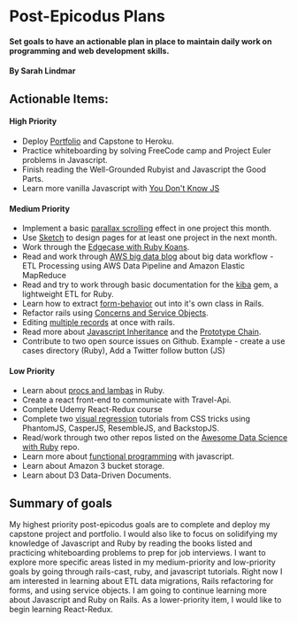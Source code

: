 # Post-Epicodus Plans

#### Set goals to have an actionable plan in place to maintain daily work on programming and web development skills.

#### By Sarah Lindmar

## Actionable Items:

#### High Priority
* Deploy [Portfolio](https://github.com/srhcrete/rails_portfolio) and Capstone to Heroku.
* Practice whiteboarding by solving FreeCode camp and Project Euler problems in Javascript.
* Finish reading the Well-Grounded Rubyist and Javascript the Good Parts.
* Learn more vanilla Javascript with [You Don't Know JS](https://github.com/getify/You-Dont-Know-JS)

#### Medium Priority
* Implement a basic [parallax scrolling](https://1stwebdesigner.com/parallax-scrolling-tutorial/) effect in one project this month.  
* Use [Sketch](https://www.sketchapp.com/) to design pages for at least one project in the next month.
* Work through the [Edgecase with Ruby Koans](http://rubykoans.com/).
* Read and work through [AWS big data blog](https://aws.amazon.com/blogs/big-data/etl-processing-using-aws-data-pipeline-and-amazon-elastic-mapreduce/) about big data workflow - ETL Processing using AWS Data Pipeline and Amazon Elastic MapReduce
* Read and try to work through basic documentation for the [kiba](https://github.com/thbar/kiba) gem, a lightweight ETL for Ruby.
* Learn how to extract [form-behavior](http://railscasts.com/episodes/416-form-objects) out into it's own class in Rails.
* Refactor rails using [Concerns and Service Objects](http://railscasts.com/episodes/398-service-objects).
* Editing [multiple records](http://railscasts.com/episodes/165-edit-multiple-revised) at once with rails.
* Read more about [Javascript Inheritance](https://medium.com/javascript-scene/master-the-javascript-interview-what-s-the-difference-between-class-prototypal-inheritance-e4cd0a7562e9) and the [Prototype Chain](https://developer.mozilla.org/en-US/docs/Web/JavaScript/Inheritance_and_the_prototype_chain).
* Contribute to two open source issues on Github. Example - create a use cases directory (Ruby), Add a Twitter follow button (JS)

#### Low Priority
* Learn about [procs and lambas](https://scotch.io/tutorials/understanding-ruby-closures) in Ruby.
* Create a react front-end to communicate with Travel-Api.
* Complete Udemy React-Redux course
* Complete two [visual regression](https://css-tricks.com/visual-regression-testing-with-phantomcss/) tutorials from CSS tricks using PhantomJS, CasperJS, ResembleJS, and BackstopJS.
* Read/work through two other repos listed on the [Awesome Data Science with Ruby](https://github.com/arbox/data-science-with-ruby) repo.
* Learn more about [functional programming](https://jrsinclair.com/articles/2016/gentle-introduction-to-functional-javascript-intro/) with javascript.
* Learn about Amazon 3 bucket storage.
* Learn about D3 Data-Driven Documents.

## Summary of goals
My highest priority post-epicodus goals are to complete and deploy my capstone project and portfolio. I would also like to focus on solidifying my knowledge of Javascript and Ruby by reading the books listed and practicing whiteboarding problems to prep for job interviews. I want to explore more specific areas listed in my medium-priority and low-priority goals by going through rails-cast, ruby, and javascript tutorials. Right now I am interested in learning about ETL data migrations, Rails refactoring for forms, and using service objects. I am going to continue learning more about Javascript and Ruby on Rails.  As a lower-priority item, I would like to begin learning React-Redux.
